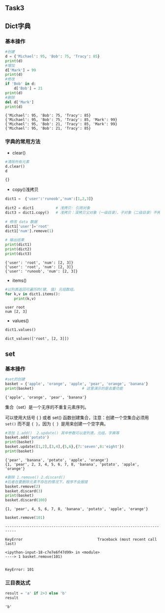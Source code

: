 ## Task3

## Dict字典

### 基本操作

```python
#创建
d = {'Michael': 95, 'Bob': 75, 'Tracy': 85}
print(d)
#增加
d['Mark'] = 99
print(d)
#修改
if 'Bob' in d:
    d['Bob'] = 21
print(d)
#删除
del d['Mark']
print(d)
```

    {'Michael': 95, 'Bob': 75, 'Tracy': 85}
    {'Michael': 95, 'Bob': 75, 'Tracy': 85, 'Mark': 99}
    {'Michael': 95, 'Bob': 21, 'Tracy': 85, 'Mark': 99}
    {'Michael': 95, 'Bob': 21, 'Tracy': 85}

### 字典的常用方法

* clear()

```python
#清除所有元素
d.clear()
d
```


    {}

* copy()浅拷贝


```python
dict1 =  {'user':'runoob','num':[1,2,3]}
 
dict2 = dict1          # 浅拷贝: 引用对象
dict3 = dict1.copy()   # 浅拷贝：深拷贝父对象（一级目录），子对象（二级目录）不拷贝，还是引用
 
# 修改 data 数据
dict1['user']='root'
dict1['num'].remove(1)
 
# 输出结果
print(dict1)
print(dict2)
print(dict3)
```

    {'user': 'root', 'num': [2, 3]}
    {'user': 'root', 'num': [2, 3]}
    {'user': 'runoob', 'num': [2, 3]}

* items()

```python
#以列表返回可遍历的(键, 值) 元组数组。
for k,v in dict1.items():
    print(k,v)
```

    user root
    num [2, 3]

* values()

```python
dict1.values()
```


    dict_values(['root', [2, 3]])

## set

### 基本操作


```python
#set的创建
basket = {'apple', 'orange', 'apple', 'pear', 'orange', 'banana'}
print(basket)                      # 这里演示的是去重功能
```

    {'apple', 'orange', 'pear', 'banana'}


集合（set）是一个无序的不重复元素序列。

可以使用大括号 { } 或者 set() 函数创建集合，注意：创建一个空集合必须用 `set()` 而不是 `{ }`，因为 `{ } `是用来创建一个空字典。


```python
#添加 1.add()  2.update() 其中参数可以是列表，元组，字典等
basket.add('potato')
print(basket)
basket.update([1,2],[3,4],{5,6},{7:'seven',8:'eight'})
print(basket)
```

    {'pear', 'banana', 'potato', 'apple', 'orange'}
    {1, 'pear', 2, 3, 4, 5, 6, 7, 8, 'banana', 'potato', 'apple', 'orange'}



```python
#删除 1.remove() 2.discard()
#后者在要删除元素不存在的情况下，程序不会报错
basket.remove(2)
basket.discard(3)
print(basket)
basket.discard(100)
```

    {1, 'pear', 4, 5, 6, 7, 8, 'banana', 'potato', 'apple', 'orange'}



```python
basket.remove(101)
```


    ---------------------------------------------------------------------------
    
    KeyError                                  Traceback (most recent call last)
    
    <ipython-input-18-c7e7e6f47d99> in <module>
    ----> 1 basket.remove(101)


    KeyError: 101

### 三目表达式

```python
result = 'a' if 2>3 else 'b'
result
```


    'b'


